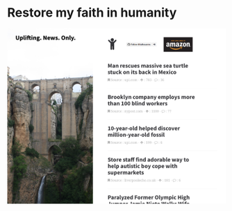 # Restore my faith in humanity

![alt](https://github.com/ltalhouarne/restoremyfaithinhumanity/blob/master/img/restore.png)
